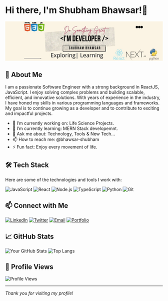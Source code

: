 # Hi there, I'm Shubham Bhawsar!👋

![Profile Banner](https://raw.githubusercontent.com/bhawsar-shubham/bhawsar-shubham/master/profile%20banner.jfif)

## 🚀 About Me

I am a passionate Software Engineer with a strong background in ReactJS, JavaScript. I enjoy solving complex problems and building scalable, efficient, and innovative solutions. With years of experience in the industry, I have honed my skills in various programming languages and frameworks. My goal is to continue growing as a developer and to contribute to exciting and impactful projects.

- 🔭 I’m currently working on: Life Science Projects.
- 🌱 I’m currently learning: MERN Stack developemnt.
- 💬 Ask me about: Technology, Tools & New Tech...
- 📫 How to reach me: @bhawsar-shubham
- ⚡ Fun fact: Enjoy every movement of life.

## 🛠️ Tech Stack

Here are some of the technologies and tools I work with:

![JavaScript](https://img.shields.io/badge/-JavaScript-333?style=flat&logo=javascript)
![React](https://img.shields.io/badge/-React-333?style=flat&logo=react)
![Node.js](https://img.shields.io/badge/-Node.js-333?style=flat&logo=node.js)
![TypeScript](https://img.shields.io/badge/-TypeScript-333?style=flat&logo=typescript)
![Python](https://img.shields.io/badge/-Python-333?style=flat&logo=python)
![Git](https://img.shields.io/badge/-Git-333?style=flat&logo=git)

## 📫 Connect with Me

[![LinkedIn](https://img.shields.io/badge/-LinkedIn-0077B5?style=flat&logo=linkedin)](https://linkedin.com/in/bhawsar-shubham)
[![Twitter](https://img.shields.io/badge/-Twitter-1DA1F2?style=flat&logo=twitter)](https://twitter.com/Shubham5782)
[![Email](https://img.shields.io/badge/-Email-D14836?style=flat&logo=gmail)](mailto:shubhambhawsar1999@.com)
[![Portfolio](https://img.shields.io/badge/-Portfolio-000?style=flat&logo=link)](https://yourportfolio.com)

## 📈 GitHub Stats

![Your GitHub Stats](https://github-readme-stats.vercel.app/api?username=yourusername&show_icons=true&hide_border=true&theme=radical)
![Top Langs](https://github-readme-stats.vercel.app/api/top-langs/?username=yourusername&layout=compact&theme=radical)

## 🎨 Profile Views

![Profile Views](https://komarev.com/ghpvc/?username=yourusername&color=brightgreen)

---

_Thank you for visiting my profile!_
